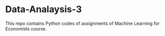 # Data-Analaysis-3
This repo contains Python codes of assignments of Machine Learning for Economists course.
